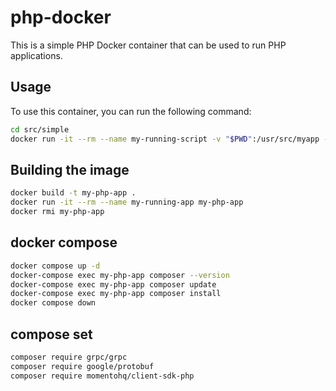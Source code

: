 # php-docker

This is a simple PHP Docker container that can be used to run PHP applications.

## Usage

To use this container, you can run the following command:

```bash
cd src/simple
docker run -it --rm --name my-running-script -v "$PWD":/usr/src/myapp -w /usr/src/myapp php:8.2-cli php script_local.php
```

## Building the image

```bash
docker build -t my-php-app .
docker run -it --rm --name my-running-app my-php-app
docker rmi my-php-app
```

## docker compose

```bash
docker compose up -d
docker-compose exec my-php-app composer --version
docker-compose exec my-php-app composer update
docker-compose exec my-php-app composer install
docker compose down
```

## compose set

```bash
composer require grpc/grpc
composer require google/protobuf
composer require momentohq/client-sdk-php
```